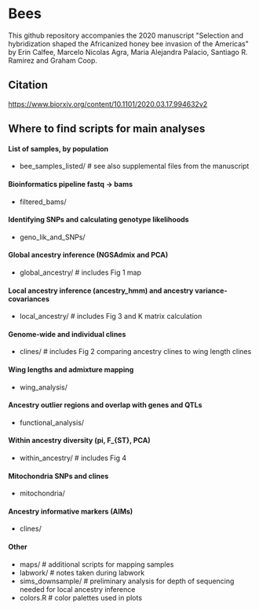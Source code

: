 # Bees
This github repository accompanies the 2020 manuscript "Selection and hybridization shaped the Africanized honey bee invasion of the Americas" by Erin Calfee, Marcelo Nicolas Agra, Maria Alejandra Palacio, Santiago R. Ramirez and Graham Coop.

## Citation
https://www.biorxiv.org/content/10.1101/2020.03.17.994632v2

## Where to find scripts for main analyses
#### List of samples, by population
- bee_samples_listed/ # see also supplemental files from the manuscript
#### Bioinformatics pipeline fastq -> bams
- filtered_bams/
#### Identifying SNPs and calculating genotype likelihoods
- geno_lik_and_SNPs/
#### Global ancestry inference (NGSAdmix and PCA)
- global_ancestry/ # includes Fig 1 map
#### Local ancestry inference (ancestry\_hmm) and ancestry variance-covariances
- local_ancestry/ # includes Fig 3 and K matrix calculation
#### Genome-wide and individual clines
- clines/ # includes Fig 2 comparing ancestry clines to wing length clines
#### Wing lengths and admixture mapping
- wing_analysis/
#### Ancestry outlier regions and overlap with genes and QTLs
- functional_analysis/
#### Within ancestry diversity (pi, F_{ST}, PCA)
- within_ancestry/ # includes Fig 4
#### Mitochondria SNPs and clines
- mitochondria/
#### Ancestry informative markers (AIMs)
- clines/
#### Other
- maps/ # additional scripts for mapping samples
- labwork/ # notes taken during labwork
- sims_downsample/ # preliminary analysis for depth of sequencing needed for local ancestry inference
- colors.R # color palettes used in plots
